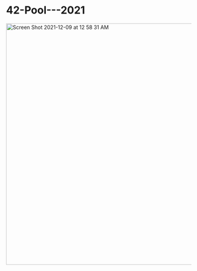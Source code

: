 # 42-Pool---2021
 <img width="657" alt="Screen Shot 2021-12-09 at 12 58 31 AM" src="https://user-images.githubusercontent.com/90298161/145310221-7456e441-c450-4397-ba81-a0221f9620c6.png">
